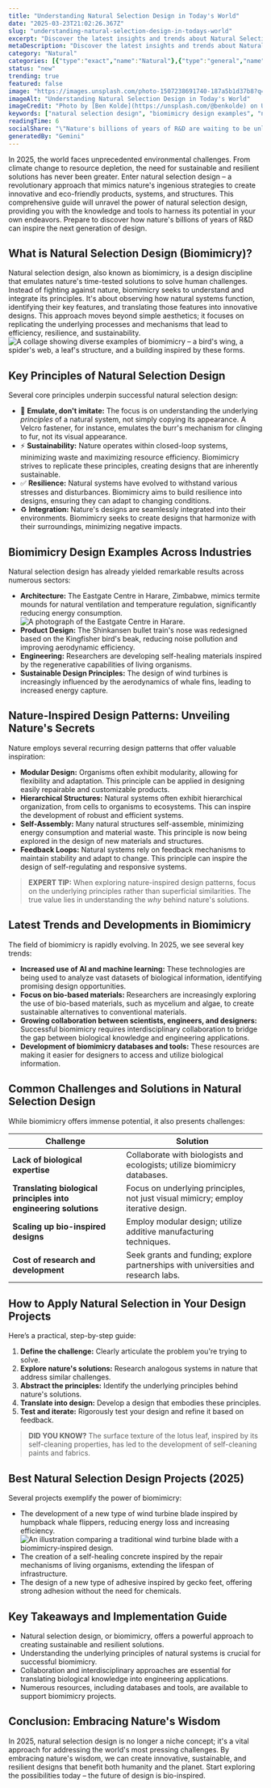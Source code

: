 ```yaml
---
title: "Understanding Natural Selection Design in Today's World"
date: "2025-03-23T21:02:26.367Z"
slug: "understanding-natural-selection-design-in-todays-world"
excerpt: "Discover the latest insights and trends about Natural Selection Design. This comprehensive guide covers everything you need to know about Natural Selection Design in 2025."
metaDescription: "Discover the latest insights and trends about Natural Selection Design. This comprehensive guide covers everything you need to know about Natural Selection..."
category: "Natural"
categories: [{"type":"exact","name":"Natural"},{"type":"general","name":"Engineering"},{"type":"medium","name":"Biomimicry"},{"type":"specific","name":"Optimization Algorithms"},{"type":"niche","name":"Genetic Algorithms"}]
status: "new"
trending: true
featured: false
image: "https://images.unsplash.com/photo-1507238691740-187a5b1d37b8?q=85&w=1200&fit=max&fm=webp&auto=compress"
imageAlt: "Understanding Natural Selection Design in Today's World"
imageCredit: "Photo by [Ben Kolde](https://unsplash.com/@benkolde) on Unsplash"
keywords: ["natural selection design", "biomimicry design examples", "natural selection in architecture", "sustainable design principles", "nature inspired design patterns", "biomimicry engineering solutions", "natural selection product design", "eco-friendly design inspiration", "best natural selection design projects", "how to apply natural selection in design"]
readingTime: 6
socialShare: "\"Nature's billions of years of R&D are waiting to be unlocked. Biomimicry isn't just about copying nature; it's about understanding its underlying principles to create truly sustainable solutions.\""
generatedBy: "Gemini"
---
```




In 2025, the world faces unprecedented environmental challenges.  From climate change to resource depletion, the need for sustainable and resilient solutions has never been greater.  Enter natural selection design – a revolutionary approach that mimics nature's ingenious strategies to create innovative and eco-friendly products, systems, and structures. This comprehensive guide will unravel the power of natural selection design, providing you with the knowledge and tools to harness its potential in your own endeavors.  Prepare to discover how nature's billions of years of R&D can inspire the next generation of design.

## What is Natural Selection Design (Biomimicry)?

Natural selection design, also known as biomimicry, is a design discipline that emulates nature's time-tested solutions to solve human challenges.  Instead of fighting against nature, biomimicry seeks to understand and integrate its principles.  It's about observing how natural systems function, identifying their key features, and translating those features into innovative designs. This approach moves beyond simple aesthetics; it focuses on replicating the underlying processes and mechanisms that lead to efficiency, resilience, and sustainability. ![A collage showing diverse examples of biomimicry – a bird's wing, a spider's web, a leaf's structure, and a building inspired by these forms.](https://images.unsplash.com/photo-1638341349090-cbdec840e1e2?q=85&w=1200&fit=max&fm=webp&auto=compress)

##  Key Principles of Natural Selection Design

Several core principles underpin successful natural selection design:

* 🔑 **Emulate, don't imitate:** The focus is on understanding the underlying *principles* of a natural system, not simply copying its appearance.  A Velcro fastener, for instance, emulates the burr's mechanism for clinging to fur, not its visual appearance.
* ⚡ **Sustainability:** Nature operates within closed-loop systems, minimizing waste and maximizing resource efficiency.  Biomimicry strives to replicate these principles, creating designs that are inherently sustainable.
* ✅ **Resilience:** Natural systems have evolved to withstand various stresses and disturbances.  Biomimicry aims to build resilience into designs, ensuring they can adapt to changing conditions.
* ♻️ **Integration:**  Nature's designs are seamlessly integrated into their environments.  Biomimicry seeks to create designs that harmonize with their surroundings, minimizing negative impacts.

## Biomimicry Design Examples Across Industries

Natural selection design has already yielded remarkable results across numerous sectors:

* **Architecture:** The Eastgate Centre in Harare, Zimbabwe, mimics termite mounds for natural ventilation and temperature regulation, significantly reducing energy consumption. ![A photograph of the Eastgate Centre in Harare.](https://images.unsplash.com/photo-1476357471311-43c0db9fb2b4?q=85&w=1200&fit=max&fm=webp&auto=compress)
* **Product Design:**  The Shinkansen bullet train's nose was redesigned based on the Kingfisher bird's beak, reducing noise pollution and improving aerodynamic efficiency.
* **Engineering:**  Researchers are developing self-healing materials inspired by the regenerative capabilities of living organisms.
* **Sustainable Design Principles:**  The design of wind turbines is increasingly influenced by the aerodynamics of whale fins, leading to increased energy capture.

##  Nature-Inspired Design Patterns: Unveiling Nature's Secrets

Nature employs several recurring design patterns that offer valuable inspiration:

* **Modular Design:**  Organisms often exhibit modularity, allowing for flexibility and adaptation.  This principle can be applied in designing easily repairable and customizable products.
* **Hierarchical Structures:**  Natural systems often exhibit hierarchical organization, from cells to organisms to ecosystems.  This can inspire the development of robust and efficient systems.
* **Self-Assembly:**  Many natural structures self-assemble, minimizing energy consumption and material waste.  This principle is now being explored in the design of new materials and structures.
* **Feedback Loops:** Natural systems rely on feedback mechanisms to maintain stability and adapt to change.  This principle can inspire the design of self-regulating and responsive systems.

> **EXPERT TIP:**  When exploring nature-inspired design patterns, focus on the underlying principles rather than superficial similarities.  The true value lies in understanding the *why* behind nature's solutions.

## Latest Trends and Developments in Biomimicry

The field of biomimicry is rapidly evolving.  In 2025, we see several key trends:

* **Increased use of AI and machine learning:**  These technologies are being used to analyze vast datasets of biological information, identifying promising design opportunities.
* **Focus on bio-based materials:**  Researchers are increasingly exploring the use of bio-based materials, such as mycelium and algae, to create sustainable alternatives to conventional materials.
* **Growing collaboration between scientists, engineers, and designers:**  Successful biomimicry requires interdisciplinary collaboration to bridge the gap between biological knowledge and engineering applications.
* **Development of biomimicry databases and tools:**  These resources are making it easier for designers to access and utilize biological information.

## Common Challenges and Solutions in Natural Selection Design

While biomimicry offers immense potential, it also presents challenges:

| Challenge                     | Solution                                                                      |
|------------------------------|------------------------------------------------------------------------------|
| **Lack of biological expertise** | Collaborate with biologists and ecologists; utilize biomimicry databases.      |
| **Translating biological principles into engineering solutions** | Focus on underlying principles, not just visual mimicry; employ iterative design. |
| **Scaling up bio-inspired designs** | Employ modular design; utilize additive manufacturing techniques.                |
| **Cost of research and development** | Seek grants and funding; explore partnerships with universities and research labs.|

## How to Apply Natural Selection in Your Design Projects

Here’s a practical, step-by-step guide:

1. **Define the challenge:** Clearly articulate the problem you're trying to solve.
2. **Explore nature's solutions:** Research analogous systems in nature that address similar challenges.
3. **Abstract the principles:** Identify the underlying principles behind nature's solutions.
4. **Translate into design:**  Develop a design that embodies these principles.
5. **Test and iterate:**  Rigorously test your design and refine it based on feedback.

> **DID YOU KNOW?** The surface texture of the lotus leaf, inspired by its self-cleaning properties, has led to the development of self-cleaning paints and fabrics.

## Best Natural Selection Design Projects (2025)

Several projects exemplify the power of biomimicry:

* The development of a new type of wind turbine blade inspired by humpback whale flippers, reducing energy loss and increasing efficiency. ![An illustration comparing a traditional wind turbine blade with a biomimicry-inspired design.](https://images.unsplash.com/photo-1534670007418-fbb7f6cf32c3?q=85&w=1200&fit=max&fm=webp&auto=compress)
* The creation of a self-healing concrete inspired by the repair mechanisms of living organisms, extending the lifespan of infrastructure.
* The design of a new type of adhesive inspired by gecko feet, offering strong adhesion without the need for chemicals.

##  Key Takeaways and Implementation Guide

* Natural selection design, or biomimicry, offers a powerful approach to creating sustainable and resilient solutions.
* Understanding the underlying principles of natural systems is crucial for successful biomimicry.
* Collaboration and interdisciplinary approaches are essential for translating biological knowledge into engineering applications.
* Numerous resources, including databases and tools, are available to support biomimicry projects.

## Conclusion: Embracing Nature's Wisdom

In 2025, natural selection design is no longer a niche concept; it's a vital approach for addressing the world's most pressing challenges. By embracing nature's wisdom, we can create innovative, sustainable, and resilient designs that benefit both humanity and the planet.  Start exploring the possibilities today – the future of design is bio-inspired.

